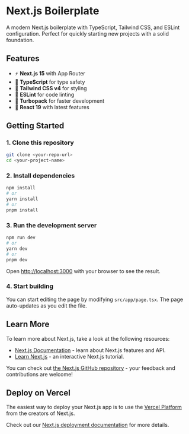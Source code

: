 # Next.js Boilerplate

A modern Next.js boilerplate with TypeScript, Tailwind CSS, and ESLint configuration. Perfect for quickly starting new projects with a solid foundation.

## Features

- ⚡ **Next.js 15** with App Router
- 🔷 **TypeScript** for type safety
- 🎨 **Tailwind CSS v4** for styling
- 📏 **ESLint** for code linting
- 🚀 **Turbopack** for faster development
- 🎯 **React 19** with latest features

## Getting Started

### 1. Clone this repository

```bash
git clone <your-repo-url>
cd <your-project-name>
```

### 2. Install dependencies

```bash
npm install
# or
yarn install
# or
pnpm install
```

### 3. Run the development server

```bash
npm run dev
# or
yarn dev
# or
pnpm dev
```

Open [http://localhost:3000](http://localhost:3000) with your browser to see the result.

### 4. Start building

You can start editing the page by modifying `src/app/page.tsx`. The page auto-updates as you edit the file.

## Learn More

To learn more about Next.js, take a look at the following resources:

- [Next.js Documentation](https://nextjs.org/docs) - learn about Next.js features and API.
- [Learn Next.js](https://nextjs.org/learn) - an interactive Next.js tutorial.

You can check out [the Next.js GitHub repository](https://github.com/vercel/next.js) - your feedback and contributions are welcome!

## Deploy on Vercel

The easiest way to deploy your Next.js app is to use the [Vercel Platform](https://vercel.com/new?utm_medium=default-template&filter=next.js&utm_source=create-next-app&utm_campaign=create-next-app-readme) from the creators of Next.js.

Check out our [Next.js deployment documentation](https://nextjs.org/docs/app/building-your-application/deploying) for more details.
